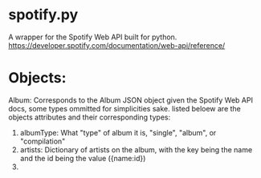 # spotify.py
A wrapper for the Spotify Web API built for python.
https://developer.spotify.com/documentation/web-api/reference/


# Objects:
Album: Corresponds to the Album JSON object given the Spotify Web API docs, some types ommitted for simplicities sake. listed beloew are the objects attributes and their corresponding types:
  1. albumType: What "type" of album it is, "single", "album", or "compilation"
  2. artists: Dictionary of artists on the album, with the key being the name and the id being the value ({name:id})
  3. 
